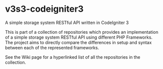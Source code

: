 # v3s3-codeigniter3
A simple storage system RESTful API written in CodeIgniter 3

This is part of a collection of repositories which provides an implementation of a simple storage system RESTful API using different PHP Frameworks. The project aims to directly compare the differences in setup and syntax between each of the represented frameworks.

See the Wiki page for a hyperlinked list of all the repositories in the collection.